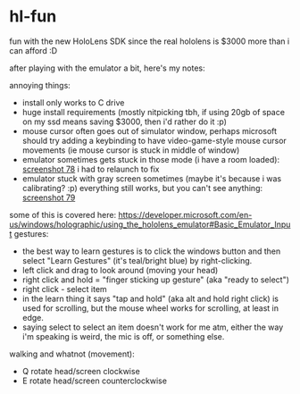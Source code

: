 # hl-fun
fun with the new HoloLens SDK since the real hololens is $3000 more than i can afford :D


after playing with the emulator a bit, here's my notes:

annoying things:
 - install only works to C drive
 - huge install requirements (mostly nitpicking tbh, if using 20gb of space on my ssd means saving $3000, then i'd rather do it :p)
 - mouse cursor often goes out of simulator window, perhaps microsoft should try adding a keybinding to have video-game-style mouse cursor movements (ie mouse cursor is stuck in middle of window)
 - emulator sometimes gets stuck in those mode (i have a room loaded): [screenshot 78](https://cloud.githubusercontent.com/assets/6683648/14234733/31404898-f9b8-11e5-8e49-be7c86d21877.png) i had to relaunch to fix
 - emulator stuck with gray screen sometimes (maybe it's because i was calibrating? :p) everything still works, but you can't see anything: [screenshot 79](https://cloud.githubusercontent.com/assets/6683648/14234744/c04b36c4-f9b8-11e5-80d6-1657070c38a6.png)


some of this is covered here: https://developer.microsoft.com/en-us/windows/holographic/using_the_hololens_emulator#Basic_Emulator_Input
gestures:
 - the best way to learn gestures is to click the windows button and then select "Learn Gestures" (it's teal/bright blue) by right-clicking.
 - left click and drag to look around (moving your head)
 - right click and hold = "finger sticking up gesture" (aka "ready to select")
 - right click - select item
 - in the learn thing it says "tap and hold" (aka alt and hold right click) is used for scrolling, but the mouse wheel works for scrolling, at least in edge.
 - saying select to select an item doesn't work for me atm, either the way i'm speaking is weird, the mic is off, or something else.

walking and whatnot (movement):
 - Q rotate head/screen clockwise
 - E rotate head/screen counterclockwise
